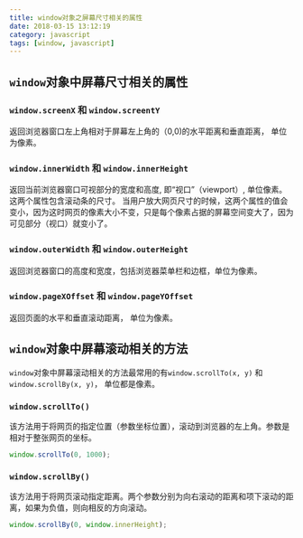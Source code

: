 ```yaml
---
title: window对象之屏幕尺寸相关的属性
date: 2018-03-15 13:12:19
category: javascript
tags: [window, javascript]
---
```



## `window`对象中屏幕尺寸相关的属性
### `window.screenX` 和 `window.screentY`
返回浏览器窗口左上角相对于屏幕左上角的（0,0)的水平距离和垂直距离， 单位为像素。
<!-- more -->
### `window.innerWidth` 和 `window.innerHeight`
返回当前浏览器窗口可视部分的宽度和高度, 即“视口”（viewport）, 单位像素。
这两个属性包含滚动条的尺寸。
当用户放大网页尺寸的时候，这两个属性的值会变小，因为这时网页的像素大小不变，只是每个像素占据的屏幕空间变大了，因为可见部分（视口）就变小了。

### `window.outerWidth` 和 `window.outerHeight`
返回浏览器窗口的高度和宽度，包括浏览器菜单栏和边框，单位为像素。

### `window.pageXOffset` 和 `window.pageYOffset`
返回页面的水平和垂直滚动距离， 单位为像素。

## `window`对象中屏幕滚动相关的方法

`window`对象中屏幕滚动相关的方法最常用的有`window.scrollTo(x, y)` 和`window.scrollBy(x, y)`， 单位都是像素。

### `window.scrollTo()`
该方法用于将网页的指定位置（参数坐标位置），滚动到浏览器的左上角。参数是相对于整张网页的坐标。
```js
window.scrollTo(0, 1000);
```

### `window.scrollBy()`
该方法用于将网页滚动指定距离。两个参数分别为向右滚动的距离和项下滚动的距离，如果为负值，则向相反的方向滚动。
```js
window.scrollBy(0, window.innerHeight);
```


